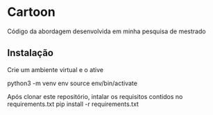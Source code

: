 # Cartoon
Código da abordagem desenvolvida em minha pesquisa de mestrado

## Instalação
Crie um ambiente virtual e o ative

python3 -m venv env
source env/bin/activate

Após clonar este repositório, intalar os requisitos contidos no requirements.txt
pip install -r requirements.txt


